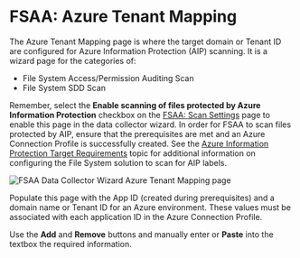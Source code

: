 # FSAA: Azure Tenant Mapping

The Azure Tenant Mapping page is where the target domain or Tenant ID are configured for Azure Information Protection (AIP) scanning. It is a wizard page for the categories of:

- File System Access/Permission Auditing Scan
- File System SDD Scan

Remember, select the __Enable scanning of files protected by Azure Information Protection__ checkbox on the [FSAA: Scan Settings](/docs/accessanalyzer/enterpriseauditor/admin/datacollector/fsaa/scansettings.md) page to enable this page in the data collector wizard. In order for FSAA to scan files protected by AIP, ensure that the prerequisites are met and an Azure Connection Profile is successfully created. See the [Azure Information Protection Target Requirements](/docs/accessanalyzer/enterpriseauditor/requirements/target/config/azureinformationprotection.md) topic for additional information on configuring the File System solution to scan for AIP labels.

![FSAA Data Collector Wizard Azure Tenant Mapping page](/img/product_docs/accessanalyzer/enterpriseauditor/admin/datacollector/fsaa/azuretenantmapping.png)

Populate this page with the App ID (created during prerequisites) and a domain name or Tenant ID for an Azure environment. These values must be associated with each application ID in the Azure Connection Profile.

Use the __Add__ and __Remove__ buttons and manually enter or __Paste__ into the textbox the required information.
